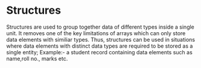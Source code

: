# Structures
Structures are used to group together data of different types inside a single unit. It removes one of the key limitations of arrays which can only store data elements with similiar types.
Thus, structures can be used in situations where data elements with distinct data types are required to be stored as a single entity; Example:- a student record containing data elements such as name,roll no., marks etc.
